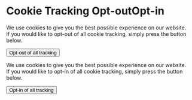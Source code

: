 # Cookie Tracking <span class="tracking">Opt-out</span><span class="not-tracking">Opt-in</span>

<div class="tracking">
	<p>We use cookies to give you the best possible experience on our website.<br>
	If you would like to opt-out of all cookie tracking, simply press the button below.</p>
	<button class="btn btn-primary doNotTrack">Opt-out of all tracking</button>
</div>

<div class="not-tracking">
	<p>We use cookies to give you the best possible experience on our website.<br>
	If you would like to opt-in of all cookie tracking, simply press the button below.</p>
	<button class="btn btn-primary doTrack">Opt-in of all tracking</button>
</div>